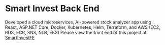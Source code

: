 # Smart Invest Back End
Developed a cloud microservices, AI-powered stock analyzer app using React, ASP.NET Core, Docker, Kubernetes, Helm, Terraform, and AWS (EC2, RDS, ECR, SNS, NLB, EKS)
Please view the front end of this project at [SmartInvestFE](https://github.com/MinhNguyenD/SmartInvestFE)
